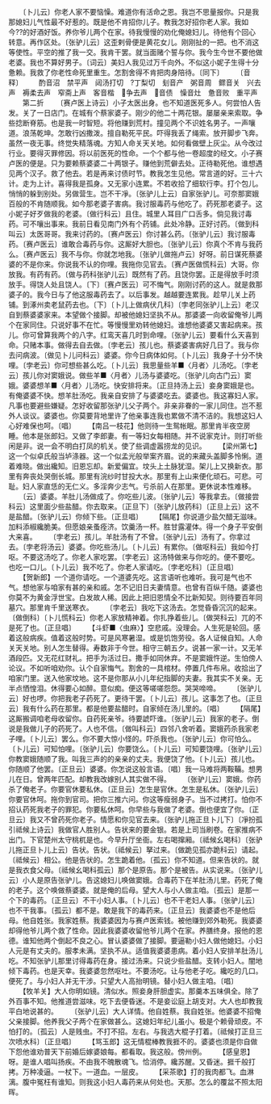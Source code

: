 <!-- { "loadSidebar": true } -->
　　〔卜儿云〕你老人家不要恼懆。难道你有活命之恩。我岂不思量报你。只是我那媳妇儿气性最不好惹的。既是他不肯招你儿子。教我怎好招你老人家。我如今??的好酒好饭。养你爷儿两个在家。待我慢慢的劝化俺媳妇儿。待他有个回心转意。再作区处。〔张驴儿云〕这歪剌骨便是黄花女儿。刚刚扯的一把。也不消这等使性。平空的推了我一交。我肯干罢。就当面赌个誓与你。我今生今世不要他做老婆。我也不算好男子。〔词云〕美妇人我见过万千向外。不似这小妮子生得十分惫赖。我救了你老性命死里重生。怎割舍得不肯把肉身陪待。〔同下〕
　　〔音释〕
　　酌音沼　禁平声　闼汤打切　?丁梨切　刬音产　粥音周　鳏音关　兴去声　褥柔去声　窄斋上声　客音楷　争去声　音债　懆音灶　惫音败　重平声
　　第二折
　　〔赛卢医上诗云〕小子太医出身。也不知道医死多人。何尝怕人告发。关了一日店门。在城有个蔡家婆子。刚少的他二十两花银。屡屡亲来索取。争些捻断脊筋。也是我一时智短。将他赚到荒村。撞见两个不识姓名男子。一声嚷道。浪荡乾坤。怎敢行凶撒泼。擅自勒死平民。吓得我丢了绳索。放开脚步飞奔。虽然一夜无事。终觉失精落魂。方知人命关天关地。如何看做壁上灰尘。从今改过行业。要得灭罪修因。将以前医死的性命。一个个都与他一卷超度的经文。小子赛卢医的便是。只为要赖蔡婆婆二十两银子。赚他到荒僻去处。正待勒死他。谁想遇见两个汉子。救了他去。若是再来讨债时节。教我怎生见他。常言道的好。三十六计。走为上计。喜得我是孤身。又无家小连累。不若收拾了细软行李。打个包儿。悄悄的躲到别处。另做营生。岂不干凈。〔张驴儿上云〕自家张驴儿。可奈那窦娥百般的不肯随顺我。如今那老婆子害病。我讨服毒药与他吃了。药死那老婆子。这小妮子好歹做我的老婆。〔做行科云〕且住。城里人耳目广口舌多。倘见我讨毒药。可不嚷出事来。我前日看见南门外有个药铺。此处冷静。正好讨药。〔做到科叫云〕太医哥哥。我来讨药的。〔赛卢医云〕你讨甚么药。〔张驴儿云〕我讨服毒药。〔赛卢医云〕谁敢合毒药与你。这厮好大胆也。〔张驴儿云〕你真个不肯与我药么。〔赛卢医云〕我不与你。你就怎地我。〔张驴儿做拖卢云〕好呀。前日谋死蔡婆婆的不是你来。你说我不认的你哩。我拖你见官去。〔赛卢医做慌科云〕大哥。你放我。有药有药。〔做与药科张驴儿云〕既然有了药。且饶你罢。正是得放手时须放手。得饶人处且饶人。〔下〕〔赛卢医云〕可不悔气。刚刚讨药的这人。就是救那婆子的。我今日与了他这服毒药去了。以后事发。越越要连累我。趁早儿关上药铺。到涿州卖老鼠药去也。〔下〕〔卜儿上做病伏几科〕〔孛老同张驴儿上云〕老汉自到蔡婆婆家来。本望做个接脚。却被他媳妇坚执不从。那婆婆一向收留俺爷儿两个在家同住。只说好事不在忙。等慢慢里劝转他媳妇。谁想他婆婆又害起病来。孩儿。你可曾算我两个的八字。红鸾天喜几时到命哩。〔张驴儿云〕要看什么天喜到命。只赌本事。做得去自去做。〔孛老云〕孩儿也。蔡婆婆害病好几日了。我与你去问病波。〔做见卜儿问科云〕婆婆。你今日病体如何。〔卜儿云〕我身子十分不快哩。〔孛老云〕你可想些甚么吃。〔卜儿云〕我思量些羊■〈月者〉儿汤吃。〔孛老云〕孩儿你对窦娥说。做些羊■〈月者〉儿汤与婆婆吃。〔张驴儿向古门云〕窦娥。婆婆想羊■〈月者〉儿汤吃。快安排将来。〔正旦持汤上云〕妾身窦娥是也。有俺婆婆不快。想羊肚汤吃。我亲自安排了与婆婆吃去。婆婆也。我这寡妇人家。凡事也要避些嫌疑。怎好收留那张驴儿父子两个。非亲非眷的一家儿同住。岂不惹外人谈议。婆婆也。你莫要背地里许了他亲事连我也累做不清不洁的。我想这妇人心好难保也呵。〔唱〕
　　【南吕一枝花】他则待一生鸳帐眠。那里肯半夜空房睡。他本是张郎妇。又做了李郎妻。有一等妇女每相随。并不说家克计。则打听些闲是非。说一会不明白打凤的机关。使了些调虚嚣捞龙的见识。
　　【梁州第七】这一个似卓氏般当垆涤器。这一个似孟光般举案齐眉。说的来藏头盖脚多怜悧。道着难晓。做出纔知。旧恩忘却。新爱偏宜。坟头上土脉犹湿。架儿上又换新衣。那里有奔丧处哭倒长城。那里有浣纱时甘投大水。那里有上山来便化顽石。可悲。可耻。妇人家直恁的无仁义。多淫奔少志气。亏杀前人在那里。更休说本性难移。
　　〔云〕婆婆。羊肚儿汤做成了。你吃些儿波。〔张驴儿云〕等我拿去。〔做接尝科云〕这里面少些盐醋。你去取来。〔正旦下〕〔张驴儿放药科〕〔正旦上云〕这不是盐醋。〔张驴儿云〕你倾下些。〔正旦唱〕
　　【隔尾】你说道少盐欠醋无滋味。加料添椒纔脆美。但愿娘亲蚤痊济。饮羹汤一杯。胜甘露灌体。得一个身子平安倒大来喜。
　　〔孛老云〕孩儿。羊肚汤有了不曾。〔张驴儿云〕汤有了。你拿过去。〔孛老将汤云〕婆婆。你吃些汤儿。〔卜儿云〕有累你。〔做呕科云〕我如今打呕。不要这汤吃了。你老人家吃罢。〔孛老云〕这汤特做来与你吃的。便不要吃。也吃一口儿。〔卜儿云〕我不吃了。你老人家请吃。〔孛老吃科〕〔正旦唱〕
　　【贺新郎】一个道你请吃。一个道婆先吃。这言语听也难听。我可是气也不气。想他家与咱家有甚的亲和戚。怎不记旧日夫妻情意。也曾有百纵千随。婆婆也你莫不为黄金浮世宝。白发故人稀。因此上把旧恩情全不比新知契。则待要百年同墓穴。那里肯千里送寒衣。
　　〔孛老云〕我吃下这汤去。怎觉昏昏沉沉的起来。〔做倒科〕〔卜儿慌科云〕你老人家放精神着。你扎挣着些儿。〔做哭科云〕兀的不是死了也。〔正旦唱〕
　　【斗虾■〈虫麻〉】空悲戚。没理会。人生死是轮回。感着这般病疾。值着这般时势。可是风寒暑湿。或是饥饱劳役。各人证候自知。人命关天关地。别人怎生替得。寿数非于今世。相守三朝五夕。说甚一家一计。又无羊酒段匹。又无花红财礼。把手为活过日。撒手如同休弃。不是窦娥忤逆。生怕傍人论议。不如听咱劝你。认个自家悔气。割舍的一具棺材。停置几件布帛。收拾出了咱家门里。送入他家坟地。这不是你那从小儿年纪指脚的夫妻。我其实不关亲。无半点恓惶泪。休得要心如醉。意似痴。便这等嗟嗟怨怨。哭哭啼啼。
　　〔张驴儿云〕好也啰。你把我老子药死了。更待干罢。〔卜儿云〕孩儿。这事怎了也。〔正旦云〕我有什么药在那里。都是他要盐醋时。自家倾在汤儿里的。〔唱〕
　　【隔尾】这厮搬调咱老母收留你。自药死亲爷。待要諕吓谁。〔张驴儿云〕我家的老子。倒说是我做儿子的药死了。人也不信。〔做叫科云〕四邻八舍听着。窦娥药杀我家老子哩。〔卜儿云〕罢么。你不要大惊小怪的。吓杀我也。〔张驴儿云〕你可怕么。〔卜儿云〕可知怕哩。〔张驴儿云〕你要饶么。〔卜儿云〕可知要饶哩。〔张驴儿云〕你教窦娥随顺了我。叫我三声的的亲亲的丈夫。我便饶了他。〔卜儿云〕孩儿也。你随顺了他罢。〔正旦云〕婆婆。你怎说这般言语。〔唱〕我一马难将两鞍鞴。想男儿在日。曾两年匹配。却教我改嫁别人其实做不得。
　　〔张驴儿云〕窦娥。你药杀了俺老子。你要官休要私休。〔正旦云〕怎生是官休。怎生是私休。〔张驴儿云〕你要官休呵。拖你到官司。把你三推六问。你这等瘦弱身子。当不过拷打。怕你不招认药死我老子的罪犯。你要私休呵。你早些与我做了老婆。倒也便宜了你。〔正旦云〕我又不曾药死你老子。情愿和你见官去来。〔张驴儿拖正旦卜儿下〕〔凈扮孤引祗候上诗云〕我做官人胜别人。告状来的要金银。若是上司当刷卷。在家推病不出门。下官楚州太守桃杌是也。今早升厅坐衙。左右喝撺厢。〔祗候幺喝科〕〔张驴儿拖正旦卜儿上云〕告状。告状。〔祗候云〕拏过来。〔做跪见孤亦跪科云〕请起。〔祗候云〕相公。他是告状的。怎生跪着他。〔孤云〕你不知道。但来告状的。就是我衣食父母。〔祗候幺喝科孤云〕那个是原告。那个是被告。从实说来。〔张驴儿云〕小人是原告张驴儿。告这媳妇儿唤做窦娥。合毒药下在羊肚汤儿里。药死了俺的老子。这个唤做蔡婆婆。就是俺的后母。望大人与小人做主咱。〔孤云〕是那一个下的毒药。〔正旦云〕不干小妇人事。〔卜儿云〕也不干老妇人事。〔张驴儿云〕也不干我事。〔孤云〕都不是。敢是我下的毒药来。〔正旦云〕我婆婆也不是他后母。他自姓张。我家姓蔡。我婆婆因为与赛卢医索钱。被他赚到郊外勒死。我婆婆却得他爷儿两个救了性命。因此我婆婆收留他爷儿两个在家。养膳终身。报他的恩德。谁知他两个倒起不良之心。冒认婆婆做了接脚。要逼勒小妇人做他媳妇。小妇人元是有丈夫的。服孝未满。坚执不从。适值我婆婆患病。着小妇人安排羊肚汤儿吃。不知张驴儿那里讨得毒药在身。接过汤来。只说少些盐醋。支转小妇人。闇地倾下毒药。也是天幸。我婆婆忽然呕吐。不要汤吃。让与他老子吃。纔吃的几口。便死了。与小妇人并无干涉。只望大人高抬明镜。替小妇人做主咱。〔唱〕
　　【牧羊关】大人你明如镜。清似水。照妾身肝胆虚实。那羹本五味俱全。除了外百事不知。他推道尝滋味。吃下去便昏迷。不是妾讼庭上胡支对。大人也却教我平白地说甚的。
　　〔张驴儿云〕大人详情。他自姓蔡。我自姓张。他婆婆不招俺父亲接脚。他养我父子两个在家做甚么。这媳妇年纪儿虽小。极是个赖骨顽皮。不怕打的。〔孤云〕人是贱虫。不打不招。左右。与我选大棍子打着。〔祗候打正旦三次喷水科〕〔正旦唱〕
　　【骂玉郎】这无情棍棒教我捱不的。婆婆也须是你自做下怨他谁劝普天下前婚后嫁婆娘每。都看取。我这般。傍州例。
　　【感皇恩】呀。是谁人唱叫扬疾。不由我不魄散魂飞。恰消停。纔苏醒。又昏迷。捱千般打拷。万种凌逼。一杖下。一道血。一层皮。
　　【采茶歌】打的我肉都飞。血淋漓。腹中冤枉有谁知。则我这小妇人毒药来从何处也。天那。怎么的覆盆不照太阳晖。
